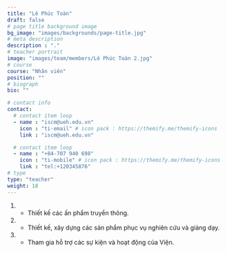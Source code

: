```yaml
---
title: "Lê Phúc Toàn"
draft: false
# page title background image
bg_image: "images/backgrounds/page-title.jpg"
# meta description
description : "."
# teacher portrait
image: "images/team/members/Lê Phúc Toàn 2.jpg"
# course
course: "Nhân viên"
position: ""
# biograph
bio: ""

# contact info
contact:
  # contact item loop
  - name : "iscm@ueh.edu.vn"
    icon : "ti-email" # icon pack : https://themify.me/themify-icons
    link : "iscm@ueh.edu.vn"

  # contact item loop
  - name : "+84-707 940 698"
    icon : "ti-mobile" # icon pack : https://themify.me/themify-icons
    link : "tel:+120345876"
# type
type: "teacher"
weight: 18
---
```


1. - Thiết kế các ấn phẩm truyền thông.
1. - Thiết kế, xây dựng các sản phẩm phục vụ nghiên cứu và giảng dạy.
1. - Tham gia hỗ trợ các sự kiện và hoạt động của Viện.
